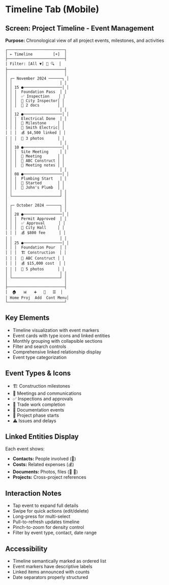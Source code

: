 # Timeline Tab (Mobile)

## Screen: Project Timeline - Event Management
**Purpose:** Chronological view of all project events, milestones, and activities

```
┌─────────────────────────┐
│ ← Timeline         [+]  │
├─────────────────────────┤
│ Filter: [All ▼] 📅 🔍  │
├─────────────────────────┤
│                         │
│ ┌─ November 2024 ──────┐ │
│ │                     │ │
│ │ 15 ●─────────────────│ │
│ │ │  Foundation Pass  │ │
│ │ │  ✅ Inspection    │ │
│ │ │  👤 City Inspector│ │
│ │ │  📄 2 docs        │ │
│ │                     │ │
│ │ 12 ●─────────────────│ │
│ │ │  Electrical Done  │ │
│ │ │  🔧 Milestone     │ │
│ │ │  👤 Smith Electric│ │
│ │ │  💰 $4,500 linked │ │
│ │ │  📸 3 photos      │ │
│ │                     │ │
│ │ 10 ●─────────────────│ │
│ │ │  Site Meeting     │ │
│ │ │  👥 Meeting       │ │
│ │ │  👤 ABC Construct │ │
│ │ │  📝 Meeting notes │ │
│ │                     │ │
│ │ 08 ●─────────────────│ │
│ │ │  Plumbing Start   │ │
│ │ │  🚀 Started       │ │
│ │ │  👤 John's Plumb  │ │
│ │                     │ │
│ └─────────────────────┘ │
│                         │
│ ┌─ October 2024 ──────┐ │
│ │                     │ │
│ │ 28 ●─────────────────│ │
│ │ │  Permit Approved  │ │
│ │ │  ✅ Approval      │ │
│ │ │  👤 City Hall     │ │
│ │ │  💰 $800 fee      │ │
│ │                     │ │
│ │ 25 ●─────────────────│ │
│ │ │  Foundation Pour  │ │
│ │ │  🏗️ Construction  │ │
│ │ │  👤 ABC Construct │ │
│ │ │  💰 $15,000 cost  │ │
│ │ │  📸 5 photos      │ │
│ │                     │ │
│ └─────────────────────┘ │
│                         │
├─────────────────────────┤
│  🏠   📊   ➕   👥   ☰  │
│ Home Proj  Add  Cont Menu│
└─────────────────────────┘
```

## Key Elements
- Timeline visualization with event markers
- Event cards with type icons and linked entities
- Monthly grouping with collapsible sections
- Filter and search controls
- Comprehensive linked relationship display
- Event type categorization

## Event Types & Icons
- 🏗️ Construction milestones
- 👥 Meetings and communications  
- ✅ Inspections and approvals
- 🔧 Trade work completion
- 📝 Documentation events
- 🚀 Project phase starts
- ⚠️ Issues and delays

## Linked Entities Display
Each event shows:
- **Contacts:** People involved (👤)
- **Costs:** Related expenses (💰) 
- **Documents:** Photos, files (📄 📸)
- **Projects:** Cross-project references

## Interaction Notes
- Tap event to expand full details
- Swipe for quick actions (edit/delete)
- Long-press for multi-select
- Pull-to-refresh updates timeline
- Pinch-to-zoom for density control
- Filter by event type, contact, date range

## Accessibility
- Timeline semantically marked as ordered list
- Event markers have descriptive labels
- Linked items announced with counts
- Date separators properly structured